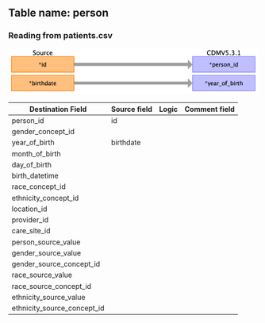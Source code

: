 ## Table name: person

### Reading from patients.csv

![](_files/image1.png)

| Destination Field | Source field | Logic | Comment field |
| --- | --- | --- | --- |
| person_id | ﻿id |  |  |
| gender_concept_id |  |  |  |
| year_of_birth | birthdate |  |  |
| month_of_birth |  |  |  |
| day_of_birth |  |  |  |
| birth_datetime |  |  |  |
| race_concept_id |  |  |  |
| ethnicity_concept_id |  |  |  |
| location_id |  |  |  |
| provider_id |  |  |  |
| care_site_id |  |  |  |
| person_source_value |  |  |  |
| gender_source_value |  |  |  |
| gender_source_concept_id |  |  |  |
| race_source_value |  |  |  |
| race_source_concept_id |  |  |  |
| ethnicity_source_value |  |  |  |
| ethnicity_source_concept_id |  |  |  |

